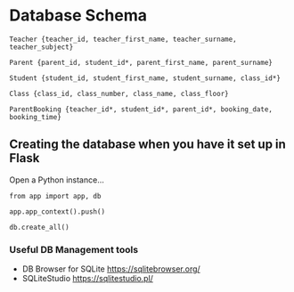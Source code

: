 # Database Schema

```
Teacher {teacher_id, teacher_first_name, teacher_surname, teacher_subject}

Parent {parent_id, student_id*, parent_first_name, parent_surname}

Student {student_id, student_first_name, student_surname, class_id*}

Class {class_id, class_number, class_name, class_floor}

ParentBooking {teacher_id*, student_id*, parent_id*, booking_date, booking_time}
```

## Creating the database when you have it set up in Flask

Open a Python instance...

```
from app import app, db

app.app_context().push()

db.create_all()
```

### Useful DB Management tools

- DB Browser for SQLite https://sqlitebrowser.org/
- SQLiteStudio https://sqlitestudio.pl/
